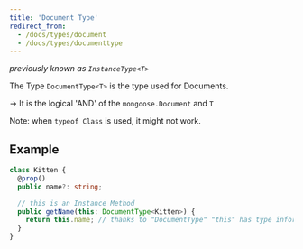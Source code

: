 ```yaml
---
title: 'Document Type'
redirect_from:
  - /docs/types/document
  - /docs/types/documenttype
---
```


*previously known as `InstanceType<T>`*

The Type `DocumentType<T>` is the type used for Documents.

-> It is the logical 'AND' of the `mongoose.Document` and `T`

Note: when `typeof Class` is used, it might not work.

## Example

```ts
class Kitten {
  @prop()
  public name?: string;

  // this is an Instance Method
  public getName(this: DocumentType<Kitten>) {
    return this.name; // thanks to "DocumentType" "this" has type information
  }
}
```
